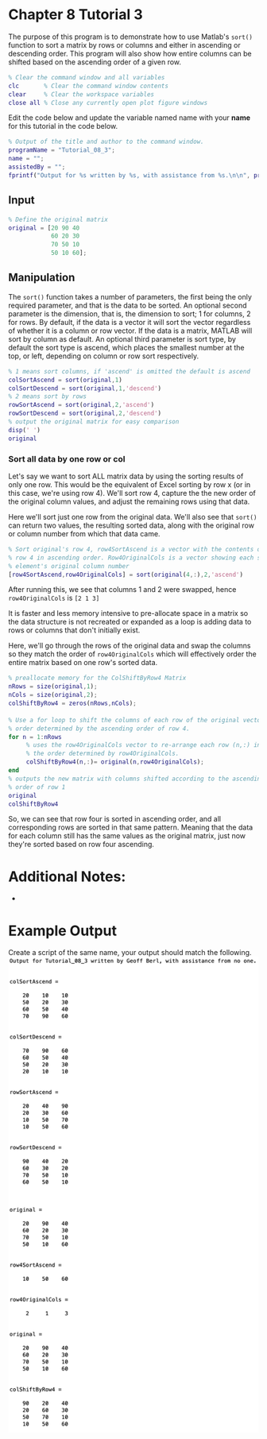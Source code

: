 # Chapter 8 Tutorial 3
The purpose of this program is to demonstrate how to use Matlab's `sort()` function to sort a matrix by rows or columns and either in ascending or descending order. This program will also show how entire columns can be shifted based on the ascending order of a given row.

```Matlab
% Clear the command window and all variables
clc       % Clear the command window contents
clear     % Clear the workspace variables
close all % Close any currently open plot figure windows
```
Edit the code below and update the variable named name with your **name** for this tutorial in the code below.
```Matlab
% Output of the title and author to the command window.
programName = "Tutorial_08_3";
name = "";
assistedBy = "";
fprintf("Output for %s written by %s, with assistance from %s.\n\n", programName, name, assistedBy)
```
## Input
```Matlab
% Define the original matrix
original = [20 90 40
            60 20 30
            70 50 10
            50 10 60];
```
## Manipulation
The `sort()` function takes a number of parameters, the first being the only required parameter, and that is the data to be sorted. An optional second parameter is the dimension, that is, the dimension to sort; 1 for columns, 2 for rows. By default, if the data is a vector it will sort the vector regardless of whether it is a column or row vector. If the data is a matrix, MATLAB will sort by column as default. An optional third parameter is sort type, by default the sort type is ascend, which places the smallest number at the top, or left, depending on column or row sort respectively.
```Matlab
% 1 means sort columns, if 'ascend' is omitted the default is ascend        
colSortAscend = sort(original,1)
colSortDescend = sort(original,1,'descend')
% 2 means sort by rows
rowSortAscend = sort(original,2,'ascend')
rowSortDescend = sort(original,2,'descend')
% output the original matrix for easy comparison
disp(' ')
original
```
### Sort all data by one row or col
Let's say we want to sort ALL matrix data by using the sorting results of only one row. This would be the equivalent of Excel sorting by row x (or in this case, we're using row 4). We'll sort row 4, capture the the new order of the original column values, and adjust the remaining rows using that data.

Here we'll sort just one row from the original data. We'll also see that `sort()` can return two values, the resulting sorted data, along with the original row or column number from which that data came.
```Matlab
% Sort original's row 4, row4SortAscend is a vector with the contents of
% row 4 in ascending order. Row4OriginalCols is a vector showing each sorted
% element's original column number 
[row4SortAscend,row4OriginalCols] = sort(original(4,:),2,'ascend')
```
After running this, we see that columns 1 and 2 were swapped, hence `row4OriginalCols` is `[2 1 3]`

It is faster and less memory intensive to pre-allocate space in a matrix so the data structure is not recreated or expanded as a loop is adding data to rows or columns that don't initially exist.

Here, we'll go through the rows of the original data and swap the columns so they match the order of `row4OriginalCols` which will effectively order the entire matrix based on one row's sorted data.
```Matlab
% preallocate memory for the ColShiftByRow4 Matrix
nRows = size(original,1);
nCols = size(original,2);
colShiftByRow4 = zeros(nRows,nCols);

% Use a for loop to shift the columns of each row of the original vector into an
% order determined by the ascending order of row 4.
for n = 1:nRows
     % uses the row4OriginalCols vector to re-arrange each row (n,:) into
     % the order determined by row4OriginalCols.
     colShiftByRow4(n,:)= original(n,row4OriginalCols);
end
% outputs the new matrix with columns shifted according to the ascending
% order of row 1
original
colShiftByRow4
```
So, we can see that row four is sorted in ascending order, and all corresponding rows are sorted in that same pattern. Meaning that the data for each column still has the same values as the original matrix, just now they're sorted based on row four ascending.
# Additional Notes:
* 
# Example Output
Create a script of the same name, your output should match the following.
![Tutorial_08_3_Example_Output.png](images/Tutorial_08_3_Example_Output.png)